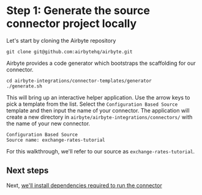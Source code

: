 # Step  1: Generate the source connector project locally

Let's start by cloning the Airbyte repository

```
git clone git@github.com:airbytehq/airbyte.git
```

Airbyte provides a code generator which bootstraps the scaffolding for our connector.

```
cd airbyte-integrations/connector-templates/generator
./generate.sh
```

This will bring up an interactive helper application. Use the arrow keys to pick a template from the list. Select the `Configuration Based Source` template and then input the name of your connector. The application will create a new directory in `airbyte/airbyte-integrations/connectors/` with the name of your new connector.

```
Configuration Based Source
Source name: exchange-rates-tutorial
```

For this walkthrough, we'll refer to our source as `exchange-rates-tutorial`.

## Next steps

Next, [we'll install dependencies required to run the connector](2-install-dependencies.md)